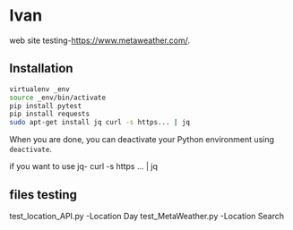 # Ivan


web site testing-https://www.metaweather.com/.

## Installation

```sh
virtualenv _env
source _env/bin/activate
pip install pytest
pip install requests
sudo apt-get install jq curl -s https... | jq
```

When you are done, you can deactivate your Python environment using `deactivate`.

if you want to use jq- curl -s https ... | jq
## files testing 

test_location_API.py -Location Day
test_MetaWeather.py -Location Search
